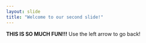 ```yaml
---
layout: slide
title: "Welcome to our second slide!"
---
```

**THIS IS SO MUCH FUN!!!**
Use the left arrow to go back!
